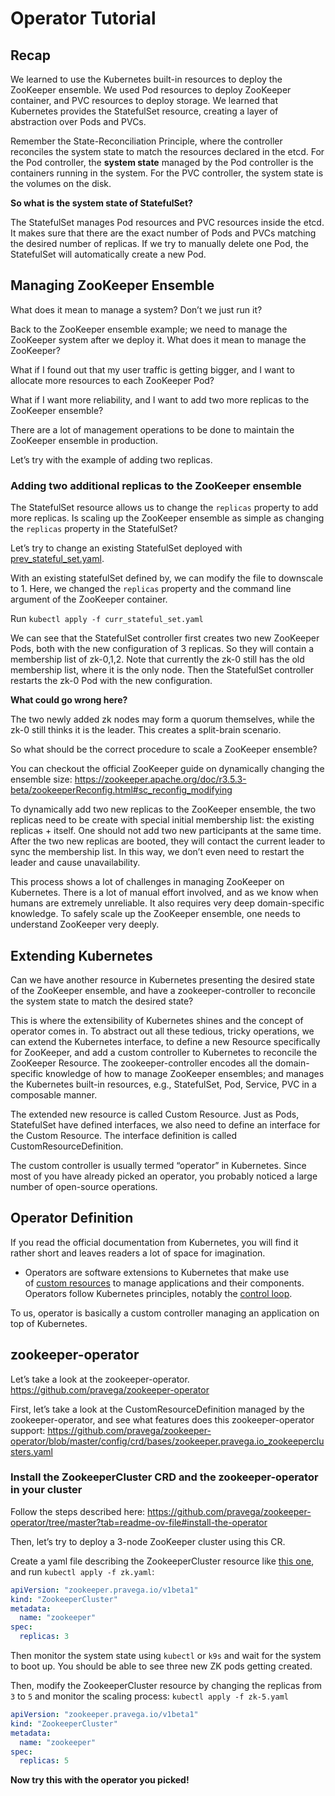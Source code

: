 # Operator Tutorial

## Recap

We learned to use the Kubernetes built-in resources to deploy the ZooKeeper ensemble. We used Pod resources to deploy ZooKeeper container, and PVC resources to deploy storage. We learned that Kubernetes provides the StatefulSet resource, creating a layer of abstraction over Pods and PVCs.

Remember the State-Reconciliation Principle, where the controller reconciles the system state to match the resources declared in the etcd. For the Pod controller, the **system state** managed by the Pod controller is the containers running in the system. For the PVC controller, the system state is the volumes on the disk.

**So what is the system state of StatefulSet?**

The StatefulSet manages Pod resources and PVC resources inside the etcd. It makes sure that there are the exact number of Pods and PVCs matching the desired number of replicas. If we try to manually delete one Pod, the StatefulSet will automatically create a new Pod.

## Managing ZooKeeper Ensemble

What does it mean to manage a system? Don’t we just run it? 

Back to the ZooKeeper ensemble example; we need to manage the ZooKeeper system after we deploy it. What does it mean to manage the ZooKeeper?

What if I found out that my user traffic is getting bigger, and I want to allocate more resources to each ZooKeeper Pod?

What if I want more reliability, and I want to add two more replicas to the ZooKeeper ensemble?

There are a lot of management operations to be done to maintain the ZooKeeper ensemble in production.

Let’s try with the example of adding two replicas.

### Adding two additional replicas to the ZooKeeper ensemble

The StatefulSet resource allows us to change the `replicas` property to add more replicas. Is scaling up the ZooKeeper ensemble as simple as changing the `replicas` property in the StatefulSet?

Let’s try to change an existing StatefulSet deployed with [prev_stateful_set.yaml](prev_stateful_set.yaml).

With an existing statefulSet defined by, we can modify the file to downscale to 1. Here, we changed the `replicas` property and the command line argument of the ZooKeeper container.

Run `kubectl apply -f curr_stateful_set.yaml`

We can see that the StatefulSet controller first creates two new ZooKeeper Pods, both with the new configuration of 3 replicas. So they will contain a membership list of zk-0,1,2. Note that currently the zk-0 still has the old membership list, where it is the only node. Then the StatefulSet controller restarts the zk-0 Pod with the new configuration.

**What could go wrong here?**

The two newly added zk nodes may form a quorum themselves, while the zk-0 still thinks it is the leader. This creates a split-brain scenario.

So what should be the correct procedure to scale a ZooKeeper ensemble?

You can checkout the official ZooKeeper guide on dynamically changing the ensemble size: https://zookeeper.apache.org/doc/r3.5.3-beta/zookeeperReconfig.html#sc_reconfig_modifying

To dynamically add two new replicas to the ZooKeeper ensemble, the two replicas need to be create with special initial membership list: the existing replicas + itself. One should not add two new participants at the same time. After the two new replicas are booted, they will contact the current leader to sync the membership list. In this way, we don’t even need to restart the leader and cause unavailability.

This process shows a lot of challenges in managing ZooKeeper on Kubernetes. There is a lot of manual effort involved, and as we know when humans are extremely unreliable. It also requires very deep domain-specific knowledge. To safely scale up the ZooKeeper ensemble, one needs to understand ZooKeeper very deeply.

## Extending Kubernetes

Can we have another resource in Kubernetes presenting the desired state of the ZooKeeper ensemble, and have a zookeeper-controller to reconcile the system state to match the desired state?

This is where the extensibility of Kubernetes shines and the concept of operator comes in. To abstract out all these tedious, tricky operations, we can extend the Kubernetes interface, to define a new Resource specifically for ZooKeeper, and add a custom controller to Kubernetes to reconcile the ZooKeeper Resource. The zookeeper-controller encodes all the domain-specific knowledge of how to manage ZooKeeper ensembles; and manages the Kubernetes built-in resources, e.g., StatefulSet, Pod, Service, PVC in a composable manner.

The extended new resource is called Custom Resource. Just as Pods, StatefulSet have defined interfaces, we also need to define an interface for the Custom Resource. The interface definition is called CustomResourceDefinition.

The custom controller is usually termed “operator” in Kubernetes. Since most of you have already picked an operator, you probably noticed a large number of open-source operations.

## Operator Definition

If you read the official documentation from Kubernetes, you will find it rather short and leaves readers a lot of space for imagination.

- Operators are software extensions to Kubernetes that make use of [custom resources](https://kubernetes.io/docs/concepts/extend-kubernetes/api-extension/custom-resources/) to manage applications and their components. Operators follow Kubernetes principles, notably the [control loop](https://kubernetes.io/docs/concepts/architecture/controller).
    
    

To us, operator is basically a custom controller managing an application on top of Kubernetes.

## zookeeper-operator

Let’s take a look at the zookeeper-operator. https://github.com/pravega/zookeeper-operator 

First, let’s take a look at the CustomResourceDefinition managed by the zookeeper-operator, and see what features does this zookeeper-operator support: https://github.com/pravega/zookeeper-operator/blob/master/config/crd/bases/zookeeper.pravega.io_zookeeperclusters.yaml

### Install the ZookeeperCluster CRD and the zookeeper-operator in your cluster

Follow the steps described here: https://github.com/pravega/zookeeper-operator/tree/master?tab=readme-ov-file#install-the-operator

Then, let’s try to deploy a 3-node ZooKeeper cluster using this CR.

Create a yaml file describing the ZookeeperCluster resource like [this one](zk.yaml),
and run `kubectl apply -f zk.yaml`:

```yaml
apiVersion: "zookeeper.pravega.io/v1beta1"
kind: "ZookeeperCluster"
metadata:
  name: "zookeeper"
spec:
  replicas: 3
```

Then monitor the system state using `kubectl` or `k9s` and wait for the system to boot up. You should be able to see three new ZK pods getting created.

Then, modify the ZookeeperCluster resource by changing the replicas from `3` to `5` and monitor the scaling process:
`kubectl apply -f zk-5.yaml`

```yaml
apiVersion: "zookeeper.pravega.io/v1beta1"
kind: "ZookeeperCluster"
metadata:
  name: "zookeeper"
spec:
  replicas: 5
```

**Now try this with the operator you picked!**
